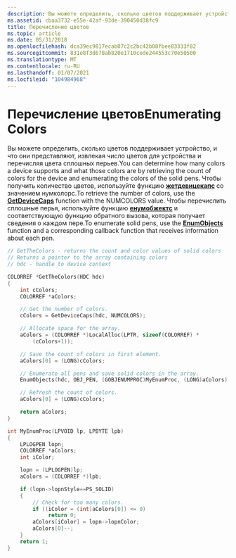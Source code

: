 ```yaml
---
description: Вы можете определить, сколько цветов поддерживает устройство, и что они представляют, извлекая число цветов для устройства и перечисляя цвета сплошных перьев.
ms.assetid: cbaa3732-e55e-42af-93de-390450d38fc9
title: Перечисление цветов
ms.topic: article
ms.date: 05/31/2018
ms.openlocfilehash: dca39ec9817ecab07c2c2bc42b08fbee83333f82
ms.sourcegitcommit: 831e8f3db78ab820e1710cede244553c70e50500
ms.translationtype: MT
ms.contentlocale: ru-RU
ms.lasthandoff: 01/07/2021
ms.locfileid: "104984968"
---
```

# <a name="enumerating-colors"></a><span data-ttu-id="521e1-103">Перечисление цветов</span><span class="sxs-lookup"><span data-stu-id="521e1-103">Enumerating Colors</span></span>

<span data-ttu-id="521e1-104">Вы можете определить, сколько цветов поддерживает устройство, и что они представляют, извлекая число цветов для устройства и перечисляя цвета сплошных перьев.</span><span class="sxs-lookup"><span data-stu-id="521e1-104">You can determine how many colors a device supports and what those colors are by retrieving the count of colors for the device and enumerating the colors of the solid pens.</span></span> <span data-ttu-id="521e1-105">Чтобы получить количество цветов, используйте функцию [**жетдевицекапс**](/windows/desktop/api/Wingdi/nf-wingdi-getdevicecaps) со значением нумколорс.</span><span class="sxs-lookup"><span data-stu-id="521e1-105">To retrieve the number of colors, use the [**GetDeviceCaps**](/windows/desktop/api/Wingdi/nf-wingdi-getdevicecaps) function with the NUMCOLORS value.</span></span> <span data-ttu-id="521e1-106">Чтобы перечислить сплошные перья, используйте функцию [**енумобжектс**](/windows/desktop/api/Wingdi/nf-wingdi-enumobjects) и соответствующую функцию обратного вызова, которая получает сведения о каждом пере.</span><span class="sxs-lookup"><span data-stu-id="521e1-106">To enumerate solid pens, use the [**EnumObjects**](/windows/desktop/api/Wingdi/nf-wingdi-enumobjects) function and a corresponding callback function that receives information about each pen.</span></span>


```C++
// GetTheColors - returns the count and color values of solid colors 
// Returns a pointer to the array containing colors 
// hdc - handle to device context 

COLORREF *GetTheColors(HDC hdc)
{
    int cColors;
    COLORREF *aColors;

    // Get the number of colors. 
    cColors = GetDeviceCaps(hdc, NUMCOLORS);

    // Allocate space for the array. 
    aColors = (COLORREF *)LocalAlloc(LPTR, sizeof(COLORREF) * 
        (cColors+1));

    // Save the count of colors in first element. 
    aColors[0] = (LONG)cColors;

    // Enumerate all pens and save solid colors in the array. 
    EnumObjects(hdc, OBJ_PEN, (GOBJENUMPROC)MyEnumProc, (LONG)aColors);

    // Refresh the count of colors. 
    aColors[0] = (LONG)cColors;

    return aColors;
}

int MyEnumProc(LPVOID lp, LPBYTE lpb)
{
    LPLOGPEN lopn;
    COLORREF *aColors;
    int iColor;

    lopn = (LPLOGPEN)lp;
    aColors = (COLORREF *)lpb;

    if (lopn->lopnStyle==PS_SOLID) 
    {
        // Check for too many colors. 
        if ((iColor = (int)aColors[0]) <= 0)
             return 0;
        aColors[iColor] = lopn->lopnColor;
        aColors[0]--;
    }
    return 1;
}
```



 

 



